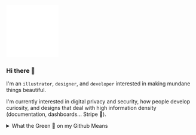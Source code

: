 <img src="https://github.com/songeunyou/songeunyou/blob/master/header.svg" width="140" height="140">

### Hi there 👋

I'm an <code>illustrator</code>, <code>designer</code>, and <code>developer</code> interested in making mundane things beautiful. 

I'm currently interested in digital privacy and security, how people develop curiosity, and designs that deal with high information density (documentation, dashboards... Stripe 👀).
<details>
  <summary>What the Green 🌱 on my Github Means</summary>
  
  - 🇺🇸 I'm working on a news aggregator that collects articles from right-leaning and left-leaning news sites and shows a side by side comparison of how they manipulate the "facts" of the same topic
  
  - 📑 I'm uploading an essay
  
  - 🦜 I'm making css changes to my bouncin' parrot
</details>

<!--
**songeunyou/songeunyou** is a ✨ _special_ ✨ repository because its `README.md` (this file) appears on your GitHub profile.
>Currently getting into Twitter, writing essays, & seeking out unpopular opinions ✨
<details>
  <summary>Some ?? thoughts I might explore in the future</summary>
  
  - 📈 What if your friends were stonks?
  
  - 👩🏻‍💻 Asian captcha... can your friends <i>really</i> tell you apart?
</details>

Here are some ideas to get you started:

- 🔭 I’m currently working on ...
- 🌱 I’m currently learning ...
- 👯 I’m looking to collaborate on ...
- 🤔 I’m looking for help with ...
- 💬 Ask me about ...
- 📫 How to reach me: ...
- 😄 Pronouns: ...
- ⚡ Fun fact: ...
-->
